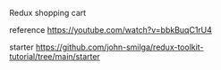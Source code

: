 Redux shopping cart

reference
https://youtube.com/watch?v=bbkBuqC1rU4

starter
https://github.com/john-smilga/redux-toolkit-tutorial/tree/main/starter
